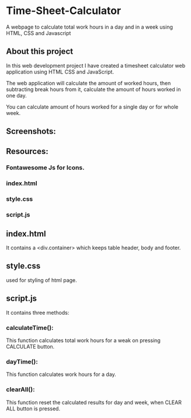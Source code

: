 # Time-Sheet-Calculator
A webpage to calculate total work hours in a day and in a week using HTML, CSS and Javascript

## About this project
In this web development project I have created a timesheet calculator web application using HTML CSS and JavaScript.

The web application will calculate the amount of worked hours, then subtracting break hours from it, calculate the amount of hours worked in one day.

You can calculate amount of hours worked for a single day or for whole week.


## Screenshots: 


## Resources:
### Fontawesome Js for Icons.
<script src="https://kit.fontawesome.com/fd9e81481e.js" crossorigin="anonymous"></script>

### index.html
### style.css
### script.js

## index.html
It contains a <div.container> which keeps table header, body and footer.

## style.css
used for styling of html page.

## script.js
It contains three methods:
### calculateTime(): 
This function calculates total work hours for a weak on pressing CALCULATE button.
### dayTime():
This function calculates work hours for a day.
### clearAll():
This function reset the calculated results for day and week, when CLEAR ALL button is pressed.
